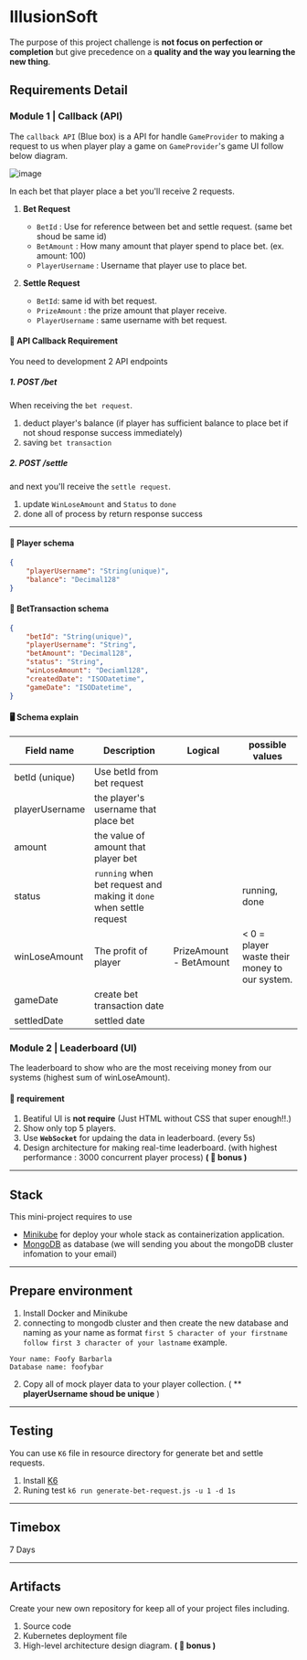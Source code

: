 IllusionSoft
=============
The purpose of this project challenge is **not focus on perfection or completion** but give precedence on a **quality and the way you learning the new thing**.

## Requirements Detail

### Module 1 | Callback (API)

The `callback API` (Blue box) is a API for handle `GameProvider` to making a request to us when player play a game on `GameProvider`'s game UI follow below diagram.

![image](https://user-images.githubusercontent.com/4927368/122644017-19250980-d13d-11eb-8c90-e3062ed1d627.png)

In each bet that player place a bet you'll receive 2 requests.
1. **Bet Request**
    - `BetId` : Use for reference between bet and settle request. (same bet shoud be same id)
    - `BetAmount` : How many amount that player spend to place bet. (ex. amount: 100)
    - `PlayerUsername` : Username that player use to place bet.

2. **Settle Request**
    - `BetId`: same id with bet request.
    - `PrizeAmount` : the prize amount that player receive.
    - `PlayerUsername` : same username with bet request.

#### 💪 API Callback Requirement
You need to development 2 API endpoints
##### 1. POST /bet
When receiving the `bet request`.
1. deduct player's balance (if player has sufficient balance to place bet if not shoud response success immediately)
2. saving `bet transaction`

##### 2. POST /settle
and next you'll receive the `settle request`.
1. update `WinLoseAmount` and `Status` to `done`
2. done all of process by return response success
---
#### 💾 Player schema
```json
{
    "playerUsername": "String(unique)",
    "balance": "Decimal128"
}
```
#### 💾 BetTransaction schema
```json
{
    "betId": "String(unique)",
    "playerUsername": "String",
    "betAmount": "Decimal128",
    "status": "String",
    "winLoseAmount": "Deciaml128",
    "createdDate": "ISODatetime",
    "gameDate": "ISODatetime",
}
```
#### 🖥️ Schema explain
| Field name     | Description                                                         | Logical                 | possible values                          |
|----------------|---------------------------------------------------------------------|-------------------------|------------------------------------------|
| betId (unique) | Use betId from bet request                                          |                         |                                          |
| playerUsername | the player's username that place bet                                |                         |                                          |
| amount         | the value of amount that player bet                                 |                         |                                          |
| status         | `running` when bet request and making it `done` when settle request |                         | running, done                            |
| winLoseAmount  | The profit of player                                                | PrizeAmount - BetAmount | < 0 = player waste their money to our system. |
| gameDate       | create bet transaction date                                         |                         |                                          |
| settledDate    | settled date                                                        |                         |                                          |


### Module 2 | Leaderboard (UI)

The leaderboard to show who are the most receiving money from our systems (highest sum of winLoseAmount).

#### 💪 requirement
1. Beatiful UI is **not require** (Just HTML without CSS that super enough!!.)
2. Show only top 5 players.
2. Use **`WebSocket`** for updaing the data in leaderboard. (every 5s)
3. Design architecture for making real-time leaderboard. (with highest performance : 3000 concurrent player process) **( 🍻 bonus )**

---
## Stack
This mini-project requires to use 
- [Minikube](https://minikube.sigs.k8s.io/docs/) for deploy your whole stack as containerization application.
- [MongoDB](https://www.mongodb.com/) as database (we will sending you about the mongoDB cluster infomation to your email)

---
## Prepare environment

1. Install Docker and Minikube
1. connecting to mongodb cluster and then create the new database and naming as your name as format `first 5 character of your firstname follow first 3 character of your lastname` example.

```
Your name: Foofy Barbarla
Database name: foofybar
```

2. Copy all of mock player data to your player collection. ( ** **playerUsername shoud be unique** )

---
## Testing
You can use `K6` file in resource directory for generate bet and settle requests.

1. Install [K6](https://k6.io/docs/getting-started/installation/)
2. Runing test `k6 run generate-bet-request.js -u 1 -d 1s`

---
## Timebox
7 Days

---
## Artifacts
Create your new own repository for keep all of your project files including.
1. Source code
2. Kubernetes deployment file
3. High-level architecture design diagram. **( 🍻 bonus )**



